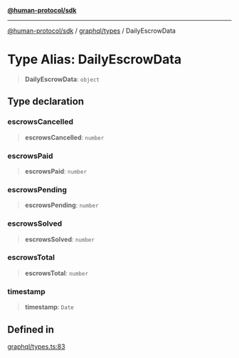 [**@human-protocol/sdk**](../../../README.md)

***

[@human-protocol/sdk](../../../modules.md) / [graphql/types](../README.md) / DailyEscrowData

# Type Alias: DailyEscrowData

> **DailyEscrowData**: `object`

## Type declaration

### escrowsCancelled

> **escrowsCancelled**: `number`

### escrowsPaid

> **escrowsPaid**: `number`

### escrowsPending

> **escrowsPending**: `number`

### escrowsSolved

> **escrowsSolved**: `number`

### escrowsTotal

> **escrowsTotal**: `number`

### timestamp

> **timestamp**: `Date`

## Defined in

[graphql/types.ts:83](https://github.com/humanprotocol/human-protocol/blob/a1e2a06b28417189ba5afdeeabc4d8c772bbd90b/packages/sdk/typescript/human-protocol-sdk/src/graphql/types.ts#L83)
